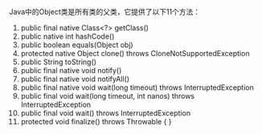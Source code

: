 Java中的Object类是所有类的父类，它提供了以下11个方法：

1. public final native Class&lt;?&gt; getClass\(\)
2. public native int hashCode\(\)
3. public boolean equals\(Object obj\)
4. protected native Object clone\(\) throws CloneNotSupportedException
5. public String toString\(\)
6. public final native void notify\(\)
7. public final native void notifyAll\(\)
8. public final native void wait\(long timeout\) throws InterruptedException
9. public final void wait\(long timeout, int nanos\) throws InterruptedException
10. public final void wait\(\) throws InterruptedException
11. protected void finalize\(\) throws Throwable { }




